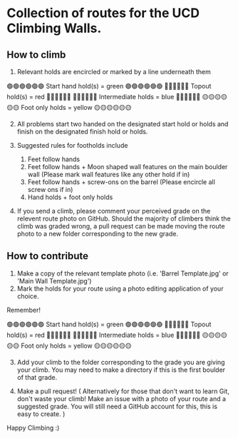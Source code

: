 # Collection of routes for the UCD Climbing Walls.

## How to climb

1. Relevant holds are encircled or marked by a line underneath them

🟢🟢🟢🟢🟢🟢 Start hand hold(s) = green 🟢🟢🟢🟢🟢🟢
🔴🔴🔴🔴🔴🔴 Topout hold(s) = red 🔴🔴🔴🔴🔴🔴
🔵🔵🔵🔵🔵🔵 Intermediate holds = blue 🔵🔵🔵🔵🔵🔵
🟡🟡🟡🟡🟡🟡 Foot only holds = yellow 🟡🟡🟡🟡🟡🟡

2. All problems start two handed on the designated start hold or holds and finish on the designated finish hold or holds.

3. Suggested rules for footholds include

   1. Feet follow hands
   2. Feet follow hands + Moon shaped wall features on the main boulder wall (Please mark wall features like any other hold if in)
   3. Feet follow hands + screw-ons on the barrel (Please encircle all screw ons if in)
   4. Hand holds + foot only holds

4. If you send a climb, please comment your perceived grade on the relevent route photo on GitHub. Should the majority of climbers think the climb was graded wrong, a pull request can be made moving the route photo to a new folder corresponding to the new grade.

## How to contribute

1. Make a copy of the relevant template photo (i.e. 'Barrel Template.jpg' or 'Main Wall Template.jpg')
2. Mark the holds for your route using a photo editing application of your choice.

Remember!

🟢🟢🟢🟢🟢🟢 Start hand hold(s) = green 🟢🟢🟢🟢🟢🟢
🔴🔴🔴🔴🔴🔴 Topout hold(s) = red 🔴🔴🔴🔴🔴🔴
🔵🔵🔵🔵🔵🔵 Intermediate holds = blue 🔵🔵🔵🔵🔵🔵
🟡🟡🟡🟡🟡🟡 Foot only holds = yellow 🟡🟡🟡🟡🟡🟡

3. Add your climb to the folder corresponding to the grade you are giving your climb. You may need to make a directory if this is the first boulder of that grade.

4. Make a pull request!
   ( Alternatively for those that don't want to learn Git, don't waste your climb! Make an issue with a photo of your route and a suggested grade. You will still need a GitHub account for this, this is easy to create. )

Happy Climbing :)
